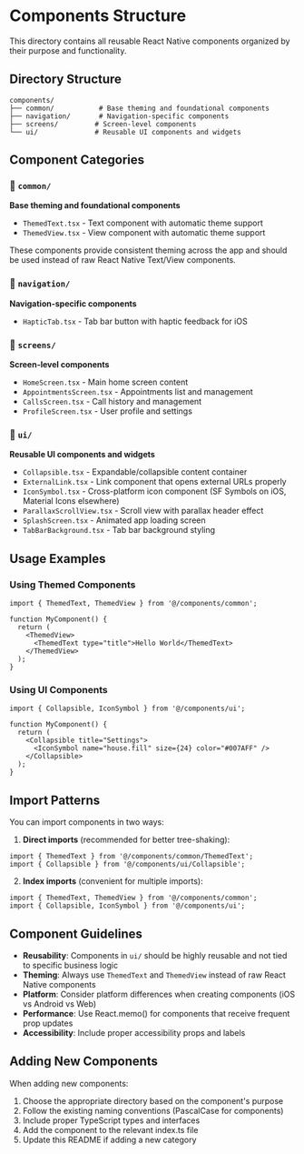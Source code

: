 # Components Structure

This directory contains all reusable React Native components organized by their purpose and functionality.

## Directory Structure

```
components/
├── common/           # Base theming and foundational components
├── navigation/       # Navigation-specific components  
├── screens/         # Screen-level components
└── ui/              # Reusable UI components and widgets
```

## Component Categories

### 📁 `common/`
**Base theming and foundational components**
- `ThemedText.tsx` - Text component with automatic theme support
- `ThemedView.tsx` - View component with automatic theme support

These components provide consistent theming across the app and should be used instead of raw React Native Text/View components.

### 📁 `navigation/`
**Navigation-specific components**
- `HapticTab.tsx` - Tab bar button with haptic feedback for iOS

### 📁 `screens/`
**Screen-level components**
- `HomeScreen.tsx` - Main home screen content
- `AppointmentsScreen.tsx` - Appointments list and management
- `CallsScreen.tsx` - Call history and management  
- `ProfileScreen.tsx` - User profile and settings

### 📁 `ui/`
**Reusable UI components and widgets**
- `Collapsible.tsx` - Expandable/collapsible content container
- `ExternalLink.tsx` - Link component that opens external URLs properly
- `IconSymbol.tsx` - Cross-platform icon component (SF Symbols on iOS, Material Icons elsewhere)
- `ParallaxScrollView.tsx` - Scroll view with parallax header effect
- `SplashScreen.tsx` - Animated app loading screen
- `TabBarBackground.tsx` - Tab bar background styling

## Usage Examples

### Using Themed Components
```tsx
import { ThemedText, ThemedView } from '@/components/common';

function MyComponent() {
  return (
    <ThemedView>
      <ThemedText type="title">Hello World</ThemedText>
    </ThemedView>
  );
}
```

### Using UI Components
```tsx
import { Collapsible, IconSymbol } from '@/components/ui';

function MyComponent() {
  return (
    <Collapsible title="Settings">
      <IconSymbol name="house.fill" size={24} color="#007AFF" />
    </Collapsible>
  );
}
```

## Import Patterns

You can import components in two ways:

1. **Direct imports** (recommended for better tree-shaking):
```tsx
import { ThemedText } from '@/components/common/ThemedText';
import { Collapsible } from '@/components/ui/Collapsible';
```

2. **Index imports** (convenient for multiple imports):
```tsx
import { ThemedText, ThemedView } from '@/components/common';
import { Collapsible, IconSymbol } from '@/components/ui';
```

## Component Guidelines

- **Reusability**: Components in `ui/` should be highly reusable and not tied to specific business logic
- **Theming**: Always use `ThemedText` and `ThemedView` instead of raw React Native components
- **Platform**: Consider platform differences when creating components (iOS vs Android vs Web)
- **Performance**: Use React.memo() for components that receive frequent prop updates
- **Accessibility**: Include proper accessibility props and labels

## Adding New Components

When adding new components:

1. Choose the appropriate directory based on the component's purpose
2. Follow the existing naming conventions (PascalCase for components)
3. Include proper TypeScript types and interfaces
4. Add the component to the relevant index.ts file
5. Update this README if adding a new category